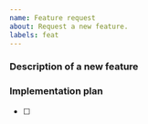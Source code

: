 ```yaml
---
name: Feature request
about: Request a new feature.
labels: feat
---
```


### Description of a new feature

### Implementation plan

- [ ]

